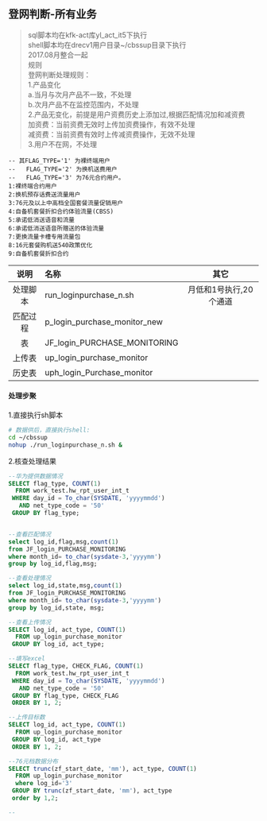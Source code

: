 ## 登网判断-所有业务

> sql脚本均在kfk-act库yl\_act\_it5下执行  
> shell脚本均在drecv1用户目录~/cbssup目录下执行  
> 2017.08月整合一起  
> 规则  
>   登网判断处理规则：  
>     1.产品变化  
>         a.当月与次月产品不一致，不处理  
>         b.次月产品不在监控范围内，不处理  
>     2.产品无变化，前提是用户资费历史上添加过,根据匹配情况加和减资费  
>         加资费：当前资费无效时上传加资费操作，有效不处理  
>         减资费：当前资费有效时上传减资费操作，无效不处理  
>     3.用户不在网，不处理

```
-- 其FLAG_TYPE='1' 为裸终端用户
--   FLAG_TYPE='2' 为换机送费用户
--   FLAG_TYPE='3' 为76元合约用户。
1:裸终端合约用户 
2:换机预存话费送流量用户  
3:76元及以上中高档全国套餐流量促销用户 
4:自备机套餐折扣合约体验流量(CBSS) 
5:承诺低消送语音和流量 
6:承诺低消送语音所赠送的体验流量 
7:更换流量卡槽专用流量包
8:16元套餐购机送540政策优化  
9:自备机套餐折扣合约
```

| 说明 | 名称 | 其它 |
| :---: | :--- | :---: |
| 处理脚本 | run\_loginpurchase\_n.sh | 月低和1号执行,20个通道 |
| 匹配过程 | p\_login\_purchase\_monitor\_new |  |
| 表 | JF\_login\_PURCHASE\_MONITORING |  |
| 上传表 | up\_login\_purchase\_monitor |  |
| 历史表 | uph\_login\_Purchase\_monitor |  |

#### 处理步聚

1.直接执行sh脚本

```sh
# 数据供后，直接执行shell:
cd ~/cbssup
nohup ./run_loginpurchase_n.sh &
```

2.核查处理结果

```sql
--华为提供数据情况
SELECT flag_type, COUNT(1)
  FROM work_test.hw_rpt_user_int_t
 WHERE day_id = To_char(SYSDATE, 'yyyymmdd')
   AND net_type_code = '50'
 GROUP BY flag_type;


--查看匹配情况
select log_id,flag,msg,count(1) 
from JF_login_PURCHASE_MONITORING 
where month_id= to_char(sysdate-3,'yyyymm')
group by log_id,flag,msg;

--查看处理情况
select log_id,state,msg,count(1) 
from JF_login_PURCHASE_MONITORING 
where month_id= to_char(sysdate-3,'yyyymm')
group by log_id,state, msg;

--查看上传情况
SELECT log_id, act_type, COUNT(1)
  FROM up_login_purchase_monitor
 GROUP BY log_id, act_type;

--填写excel
SELECT flag_type, CHECK_FLAG, COUNT(1)
  FROM work_test.hw_rpt_user_int_t
 WHERE day_id = To_char(SYSDATE, 'yyyymmdd')
   AND net_type_code = '50'
 GROUP BY flag_type, CHECK_FLAG
 ORDER BY 1, 2;

--上传目标数
SELECT log_id, act_type, COUNT(1)
  FROM up_login_purchase_monitor
 GROUP BY log_id, act_type
 ORDER BY 1, 2;

--76元档数据分布
SELECT trunc(zf_start_date, 'mm'), act_type, COUNT(1)
  FROM up_login_purchase_monitor
  where log_id='3'
 GROUP BY trunc(zf_start_date, 'mm'), act_type
 order by 1,2;

--
```



